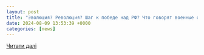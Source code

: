 ```yaml
---
layout: post
title: "Эволюция? Революция? Шаг к победе над РФ? Что говорят военные об Армии+"
date: 2024-08-09 13:53:39 +0000
categories: [news]
---
```


[Читати далі](https://apostrophe.ua/article/society/2024-08-09/evolyutsiya-revolyutsiya-shag-k-pobede-nad-rf-chto-govoryat-voennyie-ob-armii/59084)
